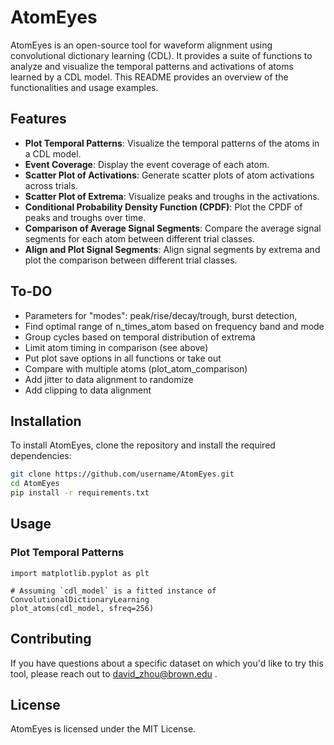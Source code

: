 # AtomEyes

AtomEyes is an open-source tool for waveform alignment using convolutional dictionary learning (CDL). It provides a suite of functions to analyze and visualize the temporal patterns and activations of atoms learned by a CDL model. This README provides an overview of the functionalities and usage examples.

## Features

- **Plot Temporal Patterns**: Visualize the temporal patterns of the atoms in a CDL model.
- **Event Coverage**: Display the event coverage of each atom.
- **Scatter Plot of Activations**: Generate scatter plots of atom activations across trials.
- **Scatter Plot of Extrema**: Visualize peaks and troughs in the activations.
- **Conditional Probability Density Function (CPDF)**: Plot the CPDF of peaks and troughs over time.
- **Comparison of Average Signal Segments**: Compare the average signal segments for each atom between different trial classes.
- **Align and Plot Signal Segments**: Align signal segments by extrema and plot the comparison between different trial classes.

## To-DO

- Parameters for "modes": peak/rise/decay/trough, burst detection, 
- Find optimal range of n_times_atom based on frequency band and mode
- Group cycles based on temporal distribution of extrema
- Limit atom timing in comparison (see above)
- Put plot save options in all functions or take out
- Compare with multiple atoms (plot_atom_comparison)
- Add jitter to data alignment to randomize
- Add clipping to data alignment

## Installation

To install AtomEyes, clone the repository and install the required dependencies:

```bash
git clone https://github.com/username/AtomEyes.git
cd AtomEyes
pip install -r requirements.txt
```

## Usage

### Plot Temporal Patterns

```from alphacsc import ConvolutionalDictionaryLearning
import matplotlib.pyplot as plt

# Assuming `cdl_model` is a fitted instance of ConvolutionalDictionaryLearning
plot_atoms(cdl_model, sfreq=256)
```

## Contributing

If you have questions about a specific dataset on which you'd like to try this tool, please reach out to david_zhou@brown.edu .

## License

AtomEyes is licensed under the MIT License.